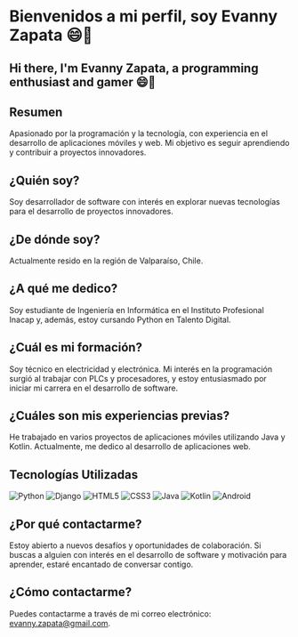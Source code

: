 # Bienvenidos a mi perfil, soy Evanny Zapata 😄👋

## Hi there, I'm Evanny Zapata, a programming enthusiast and gamer 😄👋

## Resumen
Apasionado por la programación y la tecnología, con experiencia en el desarrollo de aplicaciones móviles y web. Mi objetivo es seguir aprendiendo y contribuir a proyectos innovadores.

## ¿Quién soy?
Soy desarrollador de software con interés en explorar nuevas tecnologías para el desarrollo de proyectos innovadores.

## ¿De dónde soy?
Actualmente resido en la región de Valparaíso, Chile.

## ¿A qué me dedico?
Soy estudiante de Ingeniería en Informática en el Instituto Profesional Inacap y, además, estoy cursando Python en Talento Digital.

## ¿Cuál es mi formación?
Soy técnico en electricidad y electrónica. Mi interés en la programación surgió al trabajar con PLCs y procesadores, y estoy entusiasmado por iniciar mi carrera en el desarrollo de software.

## ¿Cuáles son mis experiencias previas?
He trabajado en varios proyectos de aplicaciones móviles utilizando Java y Kotlin. Actualmente, me dedico al desarrollo de aplicaciones web.

## Tecnologías Utilizadas
![Python](https://img.shields.io/badge/Python-3776AB?style=flat&logo=python&logoColor=white&color=orange)
![Django](https://img.shields.io/badge/Django-092E20?style=flat&logo=django&logoColor=white&color=blue)
![HTML5](https://img.shields.io/badge/HTML5-E34F26?style=flat&logo=html5&logoColor=white&color=yellow)
![CSS3](https://img.shields.io/badge/CSS3-1572B6?style=flat&logo=css3&logoColor=white&color=cyan)
![Java](https://img.shields.io/badge/Java-007396?style=flat&logo=java&logoColor=white&color=red)
![Kotlin](https://img.shields.io/badge/Kotlin-7F52FF?style=flat&logo=kotlin&logoColor=white&color=purple)
![Android](https://img.shields.io/badge/Android-3DDC84?style=flat&logo=android&logoColor=white&color=green)

## ¿Por qué contactarme?
Estoy abierto a nuevos desafíos y oportunidades de colaboración. Si buscas a alguien con interés en el desarrollo de software y motivación para aprender, estaré encantado de conversar contigo.

## ¿Cómo contactarme?
Puedes contactarme a través de mi correo electrónico: [evanny.zapata@gmail.com](mailto:evanny.zapata@gmail.com).


<!--
**evannyz/evannyz** is a ✨ _special_ ✨ repository because its `README.md` (this file) appears on your GitHub profile.

Here are some ideas to get you started:

- 🔭 I’m currently working on ...
- 🌱 I’m currently learning ...
- 👯 I’m looking to collaborate on ...
- 🤔 I’m looking for help with ...
- 💬 Ask me about ...
- 📫 How to reach me: ...
- 😄 Pronouns: ...
- ⚡ Fun fact: ...
-->
